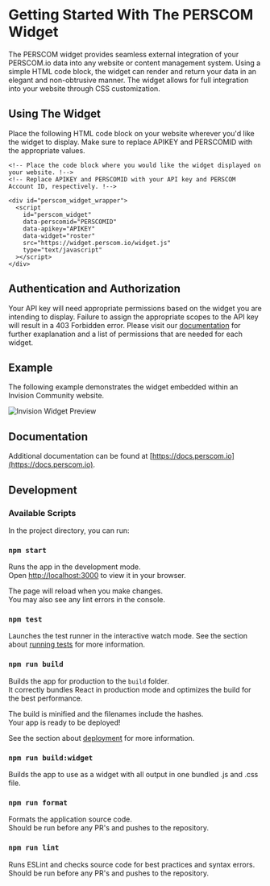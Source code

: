 
# Getting Started With The PERSCOM Widget

The PERSCOM widget provides seamless external integration of your PERSCOM.io data into any website or content management system. Using a simple HTML code block, the widget can render and return your data in an elegant and non-obtrusive manner. The widget allows for full integration into your website through CSS customization.

## Using The Widget

Place the following HTML code block on your website wherever you'd like the widget to display. Make sure to replace APIKEY and PERSCOMID with the appropriate values.

    <!-- Place the code block where you would like the widget displayed on your website. !-->
    <!-- Replace APIKEY and PERSCOMID with your API key and PERSCOM Account ID, respectively. !-->

    <div id="perscom_widget_wrapper">
      <script
        id="perscom_widget"
        data-perscomid="PERSCOMID"
        data-apikey="APIKEY"
        data-widget="roster"
        src="https://widget.perscom.io/widget.js"
        type="text/javascript"
      ></script>
    </div>

## Authentication and Authorization

Your API key will need appropriate permissions based on the widget you are intending to display. Failure to assign the appropriate scopes to the API key will result in a 403 Forbidden error. Please visit our [documentation](https://docs.perscom.io) for further exaplanation and a list of permissions that are needed for each widget.

## Example

The following example demonstrates the widget embedded within an Invision Community website.

![Invision Widget Preview](https://assets.perscom.io/images/widget-invision-preview-2.png)

## Documentation

Additional documentation can be found at [https://docs.perscom.io](https://docs.perscom.io).

## Development

### Available Scripts

In the project directory, you can run:

### `npm start`

Runs the app in the development mode.\
Open [http://localhost:3000](http://localhost:3000) to view it in your browser.

The page will reload when you make changes.\
You may also see any lint errors in the console.

### `npm test`

Launches the test runner in the interactive watch mode.
See the section about [running tests](https://facebook.github.io/create-react-app/docs/running-tests) for more information.

### `npm run build`

Builds the app for production to the `build` folder.\
It correctly bundles React in production mode and optimizes the build for the best performance.

The build is minified and the filenames include the hashes.\
Your app is ready to be deployed!

See the section about [deployment](https://facebook.github.io/create-react-app/docs/deployment) for more information.

### `npm run build:widget`

Builds the app to use as a widget with all output in one bundled .js and .css file.

### `npm run format`

Formats the application source code.\
Should be run before any PR's and pushes to the repository.

### `npm run lint`

Runs ESLint and checks source code for best practices and syntax errors.\
Should be run before any PR's and pushes to the repository.
